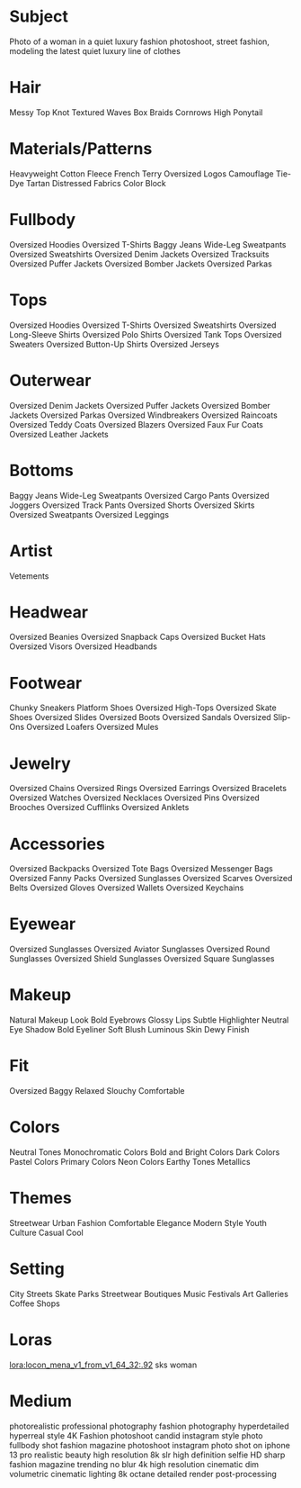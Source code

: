 # Subject
Photo of a woman in a quiet luxury fashion photoshoot, street fashion, modeling the latest quiet luxury line of clothes

# Hair
Messy Top Knot
Textured Waves
Box Braids
Cornrows
High Ponytail

# Materials/Patterns
Heavyweight Cotton
Fleece
French Terry
Oversized Logos
Camouflage
Tie-Dye
Tartan
Distressed Fabrics
Color Block

# Fullbody
Oversized Hoodies
Oversized T-Shirts
Baggy Jeans
Wide-Leg Sweatpants
Oversized Sweatshirts
Oversized Denim Jackets
Oversized Tracksuits
Oversized Puffer Jackets
Oversized Bomber Jackets
Oversized Parkas

# Tops
Oversized Hoodies
Oversized T-Shirts
Oversized Sweatshirts
Oversized Long-Sleeve Shirts
Oversized Polo Shirts
Oversized Tank Tops
Oversized Sweaters
Oversized Button-Up Shirts
Oversized Jerseys

# Outerwear
Oversized Denim Jackets
Oversized Puffer Jackets
Oversized Bomber Jackets
Oversized Parkas
Oversized Windbreakers
Oversized Raincoats
Oversized Teddy Coats
Oversized Blazers
Oversized Faux Fur Coats
Oversized Leather Jackets

# Bottoms
Baggy Jeans
Wide-Leg Sweatpants
Oversized Cargo Pants
Oversized Joggers
Oversized Track Pants
Oversized Shorts
Oversized Skirts
Oversized Sweatpants
Oversized Leggings

# Artist
Vetements

# Headwear
Oversized Beanies
Oversized Snapback Caps
Oversized Bucket Hats
Oversized Visors
Oversized Headbands

# Footwear
Chunky Sneakers
Platform Shoes
Oversized High-Tops
Oversized Skate Shoes
Oversized Slides
Oversized Boots
Oversized Sandals
Oversized Slip-Ons
Oversized Loafers
Oversized Mules

# Jewelry
Oversized Chains
Oversized Rings
Oversized Earrings
Oversized Bracelets
Oversized Watches
Oversized Necklaces
Oversized Pins
Oversized Brooches
Oversized Cufflinks
Oversized Anklets

# Accessories
Oversized Backpacks
Oversized Tote Bags
Oversized Messenger Bags
Oversized Fanny Packs
Oversized Sunglasses
Oversized Scarves
Oversized Belts
Oversized Gloves
Oversized Wallets
Oversized Keychains

# Eyewear
Oversized Sunglasses
Oversized Aviator Sunglasses
Oversized Round Sunglasses
Oversized Shield Sunglasses
Oversized Square Sunglasses

# Makeup
Natural Makeup Look
Bold Eyebrows
Glossy Lips
Subtle Highlighter
Neutral Eye Shadow
Bold Eyeliner
Soft Blush
Luminous Skin
Dewy Finish

# Fit
Oversized
Baggy
Relaxed
Slouchy
Comfortable

# Colors
Neutral Tones
Monochromatic Colors
Bold and Bright Colors
Dark Colors
Pastel Colors
Primary Colors
Neon Colors
Earthy Tones
Metallics

# Themes
Streetwear
Urban Fashion
Comfortable Elegance
Modern Style
Youth Culture
Casual Cool

# Setting
City Streets
Skate Parks
Streetwear Boutiques
Music Festivals
Art Galleries
Coffee Shops


# Loras
<lora:locon_mena_v1_from_v1_64_32:.92> sks woman

# Medium
photorealistic
professional photography
fashion photography
hyperdetailed
hyperreal style
4K
Fashion photoshoot
candid instagram style photo
fullbody shot
fashion magazine photoshoot
instagram photo
shot on iphone 13 pro
realistic beauty
high resolution
8k
slr
high definition
selfie
HD
sharp
fashion magazine trending
no blur
4k high resolution
cinematic
dim volumetric cinematic lighting
8k octane detailed render
post-processing